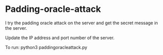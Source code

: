 # Padding-oracle-attack
I try the padding oracle attack on the server and get the secret message in the server. 

Update the IP address and port number of the server.

To run:
python3 paddingoracleattack.py
